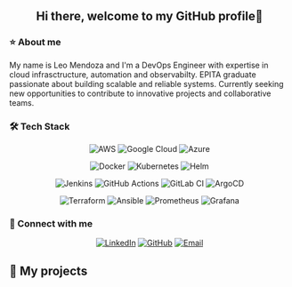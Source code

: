 <div align="center">

## Hi there, welcome to my GitHub profile👋 

</div>
  
### ⭐ About me

My name is Leo Mendoza and I'm a DevOps Engineer with expertise in cloud infrasctructure, automation and observabilty.
EPITA graduate passionate about building scalable and reliable systems.
Currently seeking new opportunities to contribute to innovative projects and collaborative teams.

### 🛠️ Tech Stack

<div align="center">

![AWS](https://img.shields.io/badge/-AWS-000000?style=for-the-badge&logo=amazon-aws&logoColor=white)
![Google Cloud](https://img.shields.io/badge/-Google%20Cloud-DC143C?style=for-the-badge&logo=google-cloud&logoColor=white)
![Azure](https://img.shields.io/badge/-Azure-0078D4?style=for-the-badge&logo=microsoft-azure&logoColor=white)

![Docker](https://img.shields.io/badge/-Docker-2496ED?style=for-the-badge&logo=docker&logoColor=white)
![Kubernetes](https://img.shields.io/badge/-Kubernetes-326CE5?style=for-the-badge&logo=kubernetes&logoColor=white)
![Helm](https://img.shields.io/badge/-Helm-0F1689?style=for-the-badge&logo=helm&logoColor=white)

![Jenkins](https://img.shields.io/badge/-Jenkins-D24939?style=for-the-badge&logo=jenkins&logoColor=white)
![GitHub Actions](https://img.shields.io/badge/-GitHub%20Actions-000000?style=for-the-badge&logo=github-actions&logoColor=white)
![GitLab CI](https://img.shields.io/badge/-GitLab%20CI-FC6D26?style=for-the-badge&logo=gitlab&logoColor=white)
![ArgoCD](https://img.shields.io/badge/-ArgoCD-EF7B4D?style=for-the-badge&logo=argo&logoColor=white)

![Terraform](https://img.shields.io/badge/-Terraform-623CE4?style=for-the-badge&logo=terraform&logoColor=white)
![Ansible](https://img.shields.io/badge/-Ansible-000000?style=for-the-badge&logo=ansible&logoColor=white)
![Prometheus](https://img.shields.io/badge/-Prometheus-E6522C?style=for-the-badge&logo=prometheus&logoColor=white)
![Grafana](https://img.shields.io/badge/-Grafana-F46800?style=for-the-badge&logo=grafana&logoColor=white)

</div>

### 📧 Connect with me

<div align="center">

[![LinkedIn](https://img.shields.io/badge/-LinkedIn-0077B5?style=for-the-badge&logo=linkedin&logoColor=white)](https://www.linkedin.com/in/lmdevops/)
[![GitHub](https://img.shields.io/badge/-GitHub-181717?style=for-the-badge&logo=github&logoColor=white)](https://github.com/KHDevOps)
[![Email](https://img.shields.io/badge/-Email-0078D4?style=for-the-badge&logo=microsoft-outlook&logoColor=white)](mailto:leo.mendoza.pro@outlook.com)

</div>

## 🚀 My projects

<!--
**KHDevOps/KHDevOps** is a ✨ _special_ ✨ repository because its `README.md` (this file) appears on your GitHub profile.

Here are some ideas to get you started:

- 🔭 I’m currently working on ...
- 🌱 I’m currently learning ...
- 👯 I’m looking to collaborate on ...
- 🤔 I’m looking for help with ...
- 💬 Ask me about ...
- 📫 How to reach me: ...
- 😄 Pronouns: ...
- ⚡ Fun fact: ...
-->
